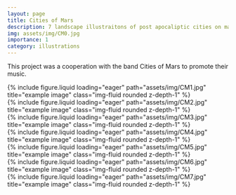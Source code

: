 ```yaml
---
layout: page
title: Cities of Mars
description: 7 landscape illustraitons of post apocaliptic cities on mars
img: assets/img/CM0.jpg
importance: 1
category: illustrations
---
```

This project was a cooperation with the band Cities of Mars to promote their music.

<div class="row">
    <div class="col-sm mt-3 mt-md-0">
        {% include figure.liquid loading="eager" path="assets/img/CM1.jpg" title="example image" class="img-fluid rounded z-depth-1" %}
    </div>
</div>

<div class="row">
    <div class="col-sm mt-3 mt-md-0">
        {% include figure.liquid loading="eager" path="assets/img/CM2.jpg" title="example image" class="img-fluid rounded z-depth-1" %}
    </div>
</div>
<div class="row">
    <div class="col-sm mt-3 mt-md-0">
        {% include figure.liquid loading="eager" path="assets/img/CM3.jpg" title="example image" class="img-fluid rounded z-depth-1" %}
    </div>
</div>

<div class="row">
    <div class="col-sm mt-3 mt-md-0">
        {% include figure.liquid loading="eager" path="assets/img/CM4.jpg" title="example image" class="img-fluid rounded z-depth-1" %}
    </div>
</div><div class="row">
    <div class="col-sm mt-3 mt-md-0">
        {% include figure.liquid loading="eager" path="assets/img/CM5.jpg" title="example image" class="img-fluid rounded z-depth-1" %}
    </div>
</div>

<div class="row">
    <div class="col-sm mt-3 mt-md-0">
        {% include figure.liquid loading="eager" path="assets/img/CM6.jpg" title="example image" class="img-fluid rounded z-depth-1" %}
    </div>
</div><div class="row">
    <div class="col-sm mt-3 mt-md-0">
        {% include figure.liquid loading="eager" path="assets/img/CM7.jpg" title="example image" class="img-fluid rounded z-depth-1" %}
    </div>
</div>


